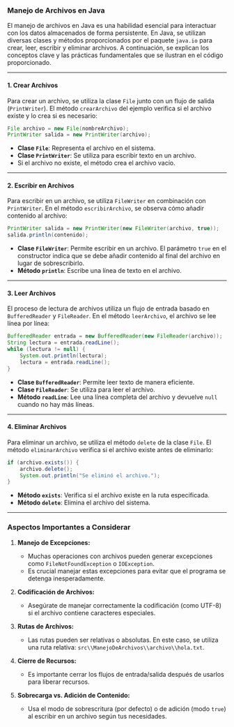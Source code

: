 ### **Manejo de Archivos en Java**

El manejo de archivos en Java es una habilidad esencial para interactuar con los datos almacenados de forma persistente. En Java, se utilizan diversas clases y métodos proporcionados por el paquete `java.io` para crear, leer, escribir y eliminar archivos. A continuación, se explican los conceptos clave y las prácticas fundamentales que se ilustran en el código proporcionado.

---

#### **1. Crear Archivos**
Para crear un archivo, se utiliza la clase `File` junto con un flujo de salida (`PrintWriter`). El método `crearArchivo` del ejemplo verifica si el archivo existe y lo crea si es necesario:

```java
File archivo = new File(nombreArchivo);
PrintWriter salida = new PrintWriter(archivo);
```

- **Clase `File`**: Representa el archivo en el sistema.
- **Clase `PrintWriter`**: Se utiliza para escribir texto en un archivo.
- Si el archivo no existe, el método crea el archivo vacío.

---

#### **2. Escribir en Archivos**
Para escribir en un archivo, se utiliza `FileWriter` en combinación con `PrintWriter`. En el método `escribirArchivo`, se observa cómo añadir contenido al archivo:

```java
PrintWriter salida = new PrintWriter(new FileWriter(archivo, true));
salida.println(contenido);
```

- **Clase `FileWriter`**: Permite escribir en un archivo. El parámetro `true` en el constructor indica que se debe añadir contenido al final del archivo en lugar de sobrescribirlo.
- **Método `println`**: Escribe una línea de texto en el archivo.

---

#### **3. Leer Archivos**
El proceso de lectura de archivos utiliza un flujo de entrada basado en `BufferedReader` y `FileReader`. En el método `leerArchivo`, el archivo se lee línea por línea:

```java
BufferedReader entrada = new BufferedReader(new FileReader(archivo));
String lectura = entrada.readLine();
while (lectura != null) {
    System.out.println(lectura);
    lectura = entrada.readLine();
}
```

- **Clase `BufferedReader`**: Permite leer texto de manera eficiente.
- **Clase `FileReader`**: Se utiliza para leer el archivo.
- **Método `readLine`**: Lee una línea completa del archivo y devuelve `null` cuando no hay más líneas.

---

#### **4. Eliminar Archivos**
Para eliminar un archivo, se utiliza el método `delete` de la clase `File`. El método `eliminarArchivo` verifica si el archivo existe antes de eliminarlo:

```java
if (archivo.exists()) {
    archivo.delete();
    System.out.println("Se eliminó el archivo.");
}
```

- **Método `exists`**: Verifica si el archivo existe en la ruta especificada.
- **Método `delete`**: Elimina el archivo del sistema.

---

### **Aspectos Importantes a Considerar**
1. **Manejo de Excepciones:**
   - Muchas operaciones con archivos pueden generar excepciones como `FileNotFoundException` o `IOException`.
   - Es crucial manejar estas excepciones para evitar que el programa se detenga inesperadamente.

2. **Codificación de Archivos:**
   - Asegúrate de manejar correctamente la codificación (como UTF-8) si el archivo contiene caracteres especiales.

3. **Rutas de Archivos:**
   - Las rutas pueden ser relativas o absolutas. En este caso, se utiliza una ruta relativa: `src\\ManejoDeArchivos\\archivo\\hola.txt`.

4. **Cierre de Recursos:**
   - Es importante cerrar los flujos de entrada/salida después de usarlos para liberar recursos.

5. **Sobrecarga vs. Adición de Contenido:**
   - Usa el modo de sobrescritura (por defecto) o de adición (modo `true`) al escribir en un archivo según tus necesidades.

